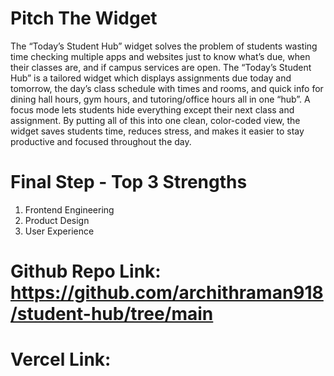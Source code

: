 # Pitch The Widget

The “Today’s Student Hub” widget solves the problem of students wasting time checking multiple apps and websites just to know what’s due, when their classes are, and if campus services are open. The “Today’s Student Hub” is a tailored widget which displays assignments due today and tomorrow, the day’s class schedule with times and rooms, and quick info for dining hall hours, gym hours, and tutoring/office hours all in one “hub”. A focus mode lets students hide everything except their next class and assignment. By putting all of this into one clean, color-coded view, the widget saves students time, reduces stress, and makes it easier to stay productive and focused throughout the day.

# Final Step - Top 3 Strengths
1. Frontend Engineering
2. Product Design
3. User Experience

# Github Repo Link: https://github.com/archithraman918/student-hub/tree/main

# Vercel Link: 
